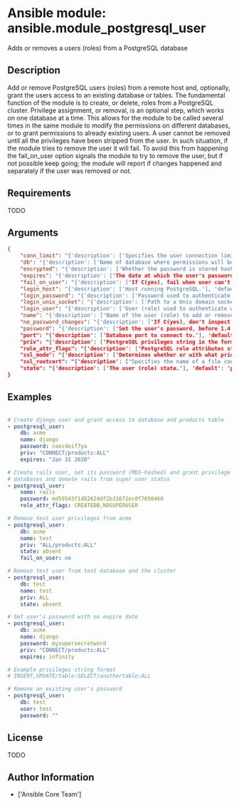 # Ansible module: ansible.module_postgresql_user


Adds or removes a users (roles) from a PostgreSQL database

## Description

Add or remove PostgreSQL users (roles) from a remote host and, optionally, grant the users access to an existing database or tables.
The fundamental function of the module is to create, or delete, roles from a PostgreSQL cluster. Privilege assignment, or removal, is an optional step, which works on one database at a time. This allows for the module to be called several times in the same module to modify the permissions on different databases, or to grant permissions to already existing users.
A user cannot be removed until all the privileges have been stripped from the user. In such situation, if the module tries to remove the user it will fail. To avoid this from happening the fail_on_user option signals the module to try to remove the user, but if not possible keep going; the module will report if changes happened and separately if the user was removed or not.

## Requirements

TODO

## Arguments

``` json
{
    "conn_limit": "{'description': ['Specifies the user connection limit.'], 'version_added': '2.4'}",
    "db": "{'description': ['Name of database where permissions will be granted.']}",
    "encrypted": "{'description': ['Whether the password is stored hashed in the database. Passwords can be passed already hashed or unhashed, and postgresql ensures the stored password is hashed when C(encrypted) is set.', "Note: Postgresql 10 and newer doesn't support unhashed passwords.", 'Previous to Ansible 2.6, this was C(no) by default.'], 'default': True, 'type': 'bool', 'version_added': '1.4'}",
    "expires": "{'description': ["The date at which the user's password is to expire.", "If set to C('infinity'), user's password never expire.", 'Note that this value should be a valid SQL date and time type.'], 'version_added': '1.4'}",
    "fail_on_user": "{'description': ["If C(yes), fail when user can't be removed. Otherwise just log and continue."], 'default': True, 'type': 'bool'}",
    "login_host": "{'description': ['Host running PostgreSQL.'], 'default': 'localhost'}",
    "login_password": "{'description': ['Password used to authenticate with PostgreSQL.']}",
    "login_unix_socket": "{'description': ['Path to a Unix domain socket for local connections.']}",
    "login_user": "{'description': ['User (role) used to authenticate with PostgreSQL.'], 'default': 'postgres'}",
    "name": "{'description': ['Name of the user (role) to add or remove.'], 'required': True}",
    "no_password_changes": "{'description': ["If C(yes), don't inspect database for password changes. Effective when C(pg_authid) is not accessible (such as AWS RDS). Otherwise, make password changes as necessary."], 'default': False, 'type': 'bool', 'version_added': '2.0'}",
    "password": "{'description': ["Set the user's password, before 1.4 this was required.", 'Password can be passed unhashed or hashed (MD5-hashed).', 'Unhashed password will automatically be hashed when saved into the database if C(encrypted) parameter is set, otherwise it will be save in plain text format.', 'When passing a hashed password it must be generated with the format C(\'str["md5"] + md5[ password + username ]\'), resulting in a total of 35 characters. An easy way to do this is C(echo "md5$(echo -n \'verysecretpasswordJOE\' | md5sum | awk \'{print $1}\')").', 'Note that if the provided password string is already in MD5-hashed format, then it is used as-is, regardless of C(encrypted) parameter.']}",
    "port": "{'description': ['Database port to connect to.'], 'default': 5432}",
    "priv": "{'description': ['PostgreSQL privileges string in the format: C(table:priv1,priv2).']}",
    "role_attr_flags": "{'description': ['PostgreSQL role attributes string in the format: CREATEDB,CREATEROLE,SUPERUSER.', "Note that '[NO]CREATEUSER' is deprecated."], 'choices': ['[NO]SUPERUSER', '[NO]CREATEROLE', '[NO]CREATEDB', '[NO]INHERIT', '[NO]LOGIN', '[NO]REPLICATION', '[NO]BYPASSRLS']}",
    "ssl_mode": "{'description': ['Determines whether or with what priority a secure SSL TCP/IP connection will be negotiated with the server.', 'See U(https://www.postgresql.org/docs/current/static/libpq-ssl.html) for more information on the modes.', 'Default of C(prefer) matches libpq default.'], 'default': 'prefer', 'choices': ['disable', 'allow', 'prefer', 'require', 'verify-ca', 'verify-full'], 'version_added': '2.3'}",
    "ssl_rootcert": "{'description': ["Specifies the name of a file containing SSL certificate authority (CA) certificate(s). If the file exists, the server's certificate will be verified to be signed by one of these authorities."], 'version_added': '2.3'}",
    "state": "{'description': ['The user (role) state.'], 'default': 'present', 'choices': ['present', 'absent']}",
}
```

## Examples


``` yaml

# Create django user and grant access to database and products table
- postgresql_user:
    db: acme
    name: django
    password: ceec4eif7ya
    priv: "CONNECT/products:ALL"
    expires: "Jan 31 2020"

# Create rails user, set its password (MD5-hashed) and grant privilege to create other
# databases and demote rails from super user status
- postgresql_user:
    name: rails
    password: md59543f1d82624df2b31672ec0f7050460
    role_attr_flags: CREATEDB,NOSUPERUSER

# Remove test user privileges from acme
- postgresql_user:
    db: acme
    name: test
    priv: "ALL/products:ALL"
    state: absent
    fail_on_user: no

# Remove test user from test database and the cluster
- postgresql_user:
    db: test
    name: test
    priv: ALL
    state: absent

# Set user's password with no expire date
- postgresql_user:
    db: acme
    name: django
    password: mysupersecretword
    priv: "CONNECT/products:ALL"
    expires: infinity

# Example privileges string format
# INSERT,UPDATE/table:SELECT/anothertable:ALL

# Remove an existing user's password
- postgresql_user:
    db: test
    user: test
    password: ""

```

## License

TODO

## Author Information
  - ['Ansible Core Team']
